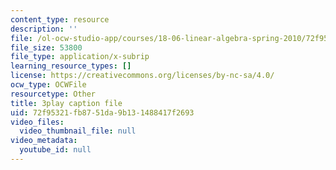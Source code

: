 ```yaml
---
content_type: resource
description: ''
file: /ol-ocw-studio-app/courses/18-06-linear-algebra-spring-2010/72f95321fb8751da9b131488417f2693_HgC1l_6ySkc.vtt
file_size: 53800
file_type: application/x-subrip
learning_resource_types: []
license: https://creativecommons.org/licenses/by-nc-sa/4.0/
ocw_type: OCWFile
resourcetype: Other
title: 3play caption file
uid: 72f95321-fb87-51da-9b13-1488417f2693
video_files:
  video_thumbnail_file: null
video_metadata:
  youtube_id: null
---
```

